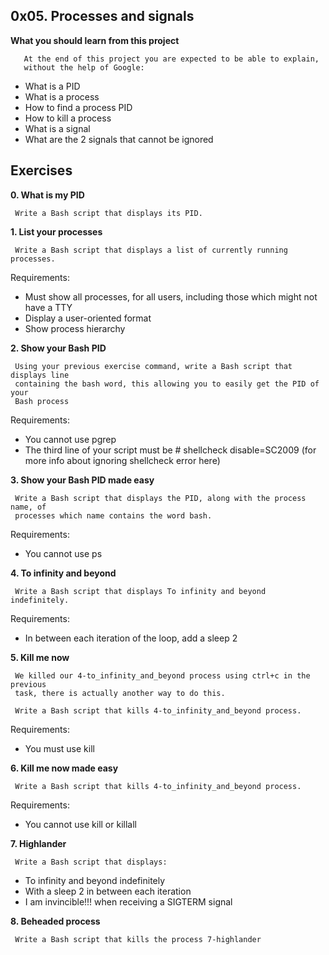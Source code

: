 ## 0x05. Processes and signals

**What you should learn from this project**

       At the end of this project you are expected to be able to explain,
       without the help of Google:

* What is a PID
* What is a process
* How to find a process PID
* How to kill a process
* What is a signal
* What are the 2 signals that cannot be ignored

## Exercises

**0. What is my PID**

     Write a Bash script that displays its PID.

**1. List your processes**

     Write a Bash script that displays a list of currently running processes.

Requirements:

* Must show all processes, for all users, including those which might not have a TTY
* Display a user-oriented format
* Show process hierarchy

**2. Show your Bash PID**

     Using your previous exercise command, write a Bash script that displays line
     containing the bash word, this allowing you to easily get the PID of your
     Bash process

Requirements:

* You cannot use pgrep
* The third line of your script must be # shellcheck disable=SC2009
  (for more info about ignoring shellcheck error here)

**3. Show your Bash PID made easy**

     Write a Bash script that displays the PID, along with the process name, of
     processes which name contains the word bash.

Requirements:

* You cannot use ps

**4. To infinity and beyond**

     Write a Bash script that displays To infinity and beyond indefinitely.

Requirements:

* In between each iteration of the loop, add a sleep 2


**5. Kill me now**

     We killed our 4-to_infinity_and_beyond process using ctrl+c in the previous
     task, there is actually another way to do this.

     Write a Bash script that kills 4-to_infinity_and_beyond process.

Requirements:

* You must use kill

**6. Kill me now made easy**

     Write a Bash script that kills 4-to_infinity_and_beyond process.

Requirements:

* You cannot use kill or killall

**7. Highlander**

     Write a Bash script that displays:

* To infinity and beyond indefinitely
* With a sleep 2 in between each iteration
* I am invincible!!! when receiving a SIGTERM signal

**8. Beheaded process**

     Write a Bash script that kills the process 7-highlander
